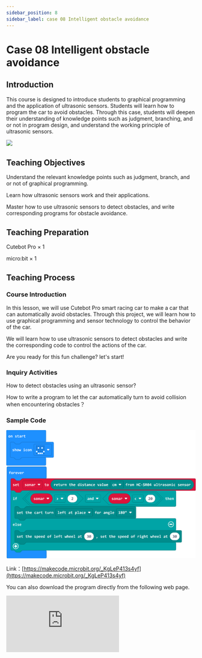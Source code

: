 ```yaml
---
sidebar_position: 8
sidebar_label: case 08 Intelligent obstacle avoidance
---
```


# Case 08 Intelligent obstacle avoidance

## Introduction

This course is designed to introduce students to graphical programming and the application of ultrasonic sensors. Students will learn how to program the car to avoid obstacles. Through this case, students will deepen their understanding of knowledge points such as judgment, branching, and or not in program design, and understand the working principle of ultrasonic sensors.

![](./images/cutebot-pro-case-08-01.png)

## Teaching Objectives

Understand the relevant knowledge points such as judgment, branch, and or not of graphical programming.

Learn how ultrasonic sensors work and their applications.

Master how to use ultrasonic sensors to detect obstacles, and write corresponding programs for obstacle avoidance.



## Teaching Preparation

Cutebot Pro × 1

micro:bit × 1

## Teaching Process

### Course Introduction

In this lesson, we will use Cutebot Pro smart racing car to make a car that can automatically avoid obstacles. Through this project, we will learn how to use graphical programming and sensor technology to control the behavior of the car.

We will learn how to use ultrasonic sensors to detect obstacles and write the corresponding code to control the actions of the car.

Are you ready for this fun challenge? let's start!

### Inquiry Activities

How to detect obstacles using an ultrasonic sensor?

How to write a program to let the car automatically turn to avoid collision when encountering obstacles？


### Sample Code

![](./images/cutebot-pro-case-08-02.png)


Link：[https://makecode.microbit.org/_KgLeP413s4yf](https://makecode.microbit.org/_KgLeP413s4yf)

You can also download the program directly from the following web page.

<div
    style={{
        position: 'relative',
        paddingBottom: '60%',
        overflow: 'hidden',
    }}
>
    <iframe
        src="https://makecode.microbit.org/_KgLeP413s4yf"
        frameborder="0"
        sandbox="allow-popups allow-forms allow-scripts allow-same-origin"
        style={{
            position: 'absolute',
            width: '100%',
            height: '100%',
        }}
    />
</div>


### Teamwork and Presentation

Students are divided into groups to complete the production and programming of the car together.

Students are encouraged to collaborate, communicate and share experiences with each other.

Each team has the opportunity to present the smart car they built to the other teams.

### Summary and Reflection

Review course content to remind students of what knowledge and skills they have acquired.

Guide students to discuss the problems and difficulties they encountered in the production process, and how to solve these problems.

Guide students to think about other applications of the car ultrasonic sensor in life.
